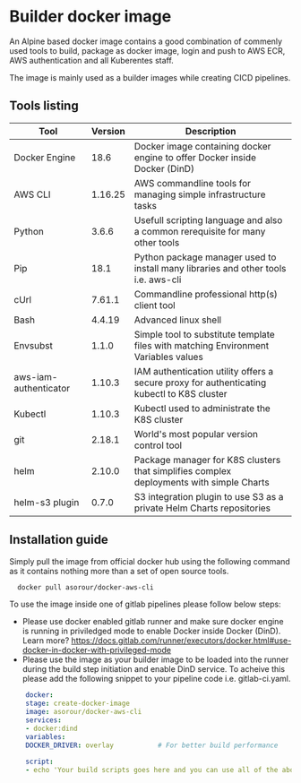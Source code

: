 # Builder docker image 

[hub]: https://hub.docker.com/r/asorour/docker-aws-cli


An Alpine based docker image contains a good combination of commenly used tools to build, package as docker image, login and push to AWS ECR, AWS authentication and all Kuberentes staff.

The image is mainly used as a builder images while creating CICD pipelines.

## Tools listing

|Tool                   |Version        |Description                                                                               |
|-----------------------|---------------|------------------------------------------------------------------------------------------|
|Docker Engine          |18.6           |Docker image containing docker engine to offer Docker inside Docker (DinD)                |
|AWS CLI                |1.16.25        |AWS commandline tools for managing simple infrastructure tasks                            |
|Python                 |3.6.6          |Usefull scripting language and also a common rerequisite for many other tools             |
|Pip                    |18.1           |Python package manager used to install many libraries and other tools i.e. aws-cli        |
|cUrl                   |7.61.1         |Commandline professional http(s) client tool                                              |
|Bash                   |4.4.19         |Advanced linux shell                                                                      |
|Envsubst               |1.1.0          |Simple tool to substitute template files with matching Environment Variables values       |
|aws-iam-authenticator  |1.10.3         |IAM authentication utility offers a secure proxy for authenticating kubectl to K8S cluster|
|Kubectl                |1.10.3         |Kubectl used to administrate the K8S cluster                                              |
|git                    |2.18.1         |World's most popular version control tool                                                 |
|helm                   |2.10.0         |Package manager for K8S clusters that simplifies complex deployments with simple Charts   |
|helm-s3 plugin         |0.7.0          |S3 integration plugin to use S3 as a private Helm Charts repositories                     |

## Installation guide

Simply pull the image from official docker hub using the following command as it contains nothing more than a set of open source tools.

```sh
  docker pull asorour/docker-aws-cli
```

To use the image inside one of gitlab pipelines please follow below steps:
- Please use docker enabled gitlab runner and make sure docker engine is running in priviledged mode to enable Docker inside Docker (DinD). Learn more? https://docs.gitlab.com/runner/executors/docker.html#use-docker-in-docker-with-privileged-mode
- Please use the image as your builder image to be loaded into the runner during the build step initiation and enable DinD service. To acheive this please add the following snippet to your pipeline code i.e. gitlab-ci.yaml.
```yaml
    docker: 
    stage: create-docker-image
    image: asorour/docker-aws-cli
    services:
    - docker:dind
    variables:
    DOCKER_DRIVER: overlay           # For better build performance
    
    script: 
    - echo 'Your build scripts goes here and you can use all of the above toolset
```